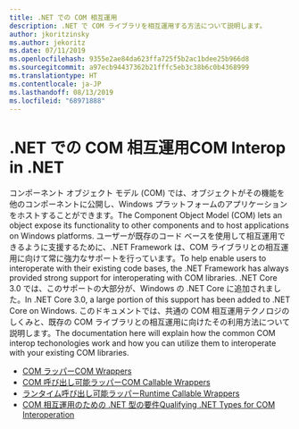 ```yaml
---
title: .NET での COM 相互運用
description: .NET で COM ライブラリを相互運用する方法について説明します。
author: jkoritzinsky
ms.author: jekoritz
ms.date: 07/11/2019
ms.openlocfilehash: 9355e2ae84da623ffa725f5b2ac1bdee25b966d8
ms.sourcegitcommit: a97ecb94437362b21fffc5eb3c38b6c0b4368999
ms.translationtype: HT
ms.contentlocale: ja-JP
ms.lasthandoff: 08/13/2019
ms.locfileid: "68971888"
---
```

# <a name="com-interop-in-net"></a><span data-ttu-id="7ae6c-103">.NET での COM 相互運用</span><span class="sxs-lookup"><span data-stu-id="7ae6c-103">COM Interop in .NET</span></span>

<span data-ttu-id="7ae6c-104">コンポーネント オブジェクト モデル (COM) では、オブジェクトがその機能を他のコンポーネントに公開し、Windows プラットフォームのアプリケーションをホストすることができます。</span><span class="sxs-lookup"><span data-stu-id="7ae6c-104">The Component Object Model (COM) lets an object expose its functionality to other components and to host applications on Windows platforms.</span></span> <span data-ttu-id="7ae6c-105">ユーザーが既存のコード ベースを使用して相互運用できるように支援するために、.NET Framework は、COM ライブラリとの相互運用に向けて常に強力なサポートを行っています。</span><span class="sxs-lookup"><span data-stu-id="7ae6c-105">To help enable users to interoperate with their existing code bases, the .NET Framework has always provided strong support for interoperating with COM libraries.</span></span> <span data-ttu-id="7ae6c-106">.NET Core 3.0 では、このサポートの大部分が、Windows の .NET Core に追加されました。</span><span class="sxs-lookup"><span data-stu-id="7ae6c-106">In .NET Core 3.0, a large portion of this support has been added to .NET Core on Windows.</span></span> <span data-ttu-id="7ae6c-107">このドキュメントでは、共通の COM 相互運用テクノロジのしくみと、既存の COM ライブラリとの相互運用に向けたその利用方法について説明します。</span><span class="sxs-lookup"><span data-stu-id="7ae6c-107">The documentation here will explain how the common COM interop techonologies work and how you can utilize them to interoperate with your existing COM libraries.</span></span>

- [<span data-ttu-id="7ae6c-108">COM ラッパー</span><span class="sxs-lookup"><span data-stu-id="7ae6c-108">COM Wrappers</span></span>](./com-wrappers.md)
- [<span data-ttu-id="7ae6c-109">COM 呼び出し可能ラッパー</span><span class="sxs-lookup"><span data-stu-id="7ae6c-109">COM Callable Wrappers</span></span>](./com-callable-wrapper.md)
- [<span data-ttu-id="7ae6c-110">ランタイム呼び出し可能ラッパー</span><span class="sxs-lookup"><span data-stu-id="7ae6c-110">Runtime Callable Wrappers</span></span>](./runtime-callable-wrapper.md)
- [<span data-ttu-id="7ae6c-111">COM 相互運用のための .NET 型の要件</span><span class="sxs-lookup"><span data-stu-id="7ae6c-111">Qualifying .NET Types for COM Interoperation</span></span>](./qualify-net-types-for-interoperation.md)
